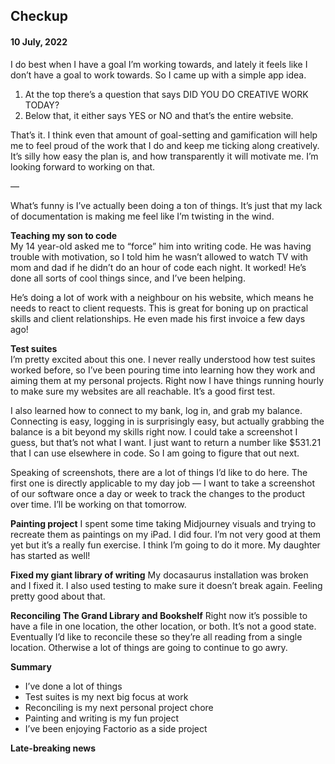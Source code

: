 
## Checkup
#### 10 July, 2022

I do best when I have a goal I’m working towards, and lately it feels like I don’t have a goal to work towards. So I came up with a simple app idea.

1. At the top there’s a question that says DID YOU DO CREATIVE WORK TODAY?
2. Below that, it either says YES or NO and that’s the entire website.

That’s it. I think even that amount of goal-setting and gamification will help me to feel proud of the work that I do and keep me ticking along creatively. It’s silly how easy the plan is, and how transparently it will motivate me. I’m looking forward to working on that.

—

What’s funny is I’ve actually been doing a ton of things. It’s just that my lack of documentation is making me feel like I’m twisting in the wind. 

**Teaching my son to code**  
My 14 year-old asked me to “force” him into writing code. He was having trouble with motivation, so I told him he wasn’t allowed to watch TV with mom and dad if he didn’t do an hour of code each night. It worked! He’s done all sorts of cool things since, and I’ve been helping.

He’s doing a lot of work with a neighbour on his website, which means he needs to react to client requests. This is great for boning up on practical skills and client relationships. He even made his first invoice a few days ago!

**Test suites**  
I’m pretty excited about this one. I never really understood how test suites worked before, so I’ve been pouring time into learning how they work and aiming them at my personal projects. Right now I have things running hourly to make sure my websites are all reachable. It’s a good first test.

I also learned how to connect to my bank, log in, and grab my balance. Connecting is easy, logging in is surprisingly easy, but actually grabbing the balance is a bit beyond my skills right now. I could take a screenshot I guess, but that’s not what I want. I just want to return a number like $531.21 that I can use elsewhere in code. So I am going to figure that out next.

Speaking of screenshots, there are a lot of things I’d like to do here. The first one is directly applicable to my day job — I want to take a screenshot of our software once a day or week to track the changes to the product over time. I’ll be working on that tomorrow.

**Painting project**
I spent some time taking Midjourney visuals and trying to recreate them as paintings on my iPad. I did four. I’m not very good at them yet but it’s a really fun exercise. I think I’m going to do it more. My daughter has started as well!

**Fixed my giant library of writing**
My docasaurus installation was broken and I fixed it. I also used testing to make sure it doesn’t break again. Feeling pretty good about that.

**Reconciling The Grand Library and Bookshelf**
Right now it’s possible to have a file in one location, the other location, or both. It’s not a good state. Eventually I’d like to reconcile these so they’re all reading from a single location. Otherwise a lot of things are going to continue to go awry.

**Summary**
* I’ve done a lot of things
* Test suites is my next big focus at work
* Reconciling is my next personal project chore
* Painting and writing is my fun project
* I’ve been enjoying Factorio as a side project

**Late-breaking news**



